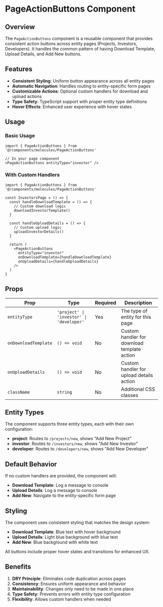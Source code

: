 # PageActionButtons Component

## Overview

The `PageActionButtons` component is a reusable component that provides consistent action buttons across entity pages (Projects, Investors, Developers). It handles the common pattern of having Download Template, Upload Details, and Add New buttons.

## Features

- **Consistent Styling**: Uniform button appearance across all entity pages
- **Automatic Navigation**: Handles routing to entity-specific form pages
- **Customizable Actions**: Optional custom handlers for download and upload actions
- **Type Safety**: TypeScript support with proper entity type definitions
- **Hover Effects**: Enhanced user experience with hover states

## Usage

### Basic Usage

```tsx
import { PageActionButtons } from '@/components/molecules/PageActionButtons'

// In your page component
<PageActionButtons entityType="investor" />
```

### With Custom Handlers

```tsx
import { PageActionButtons } from '@/components/molecules/PageActionButtons'

const InvestorsPage = () => {
  const handleDownloadTemplate = () => {
    // Custom download logic
    downloadInvestorTemplate()
  }

  const handleUploadDetails = () => {
    // Custom upload logic
    uploadInvestorDetails()
  }

  return (
    <PageActionButtons 
      entityType="investor"
      onDownloadTemplate={handleDownloadTemplate}
      onUploadDetails={handleUploadDetails}
    />
  )
}
```

## Props

| Prop | Type | Required | Description |
|------|------|----------|-------------|
| `entityType` | `'project' \| 'investor' \| 'developer'` | Yes | The type of entity for this page |
| `onDownloadTemplate` | `() => void` | No | Custom handler for download template action |
| `onUploadDetails` | `() => void` | No | Custom handler for upload details action |
| `className` | `string` | No | Additional CSS classes |

## Entity Types

The component supports three entity types, each with their own configuration:

- **project**: Routes to `/projects/new`, shows "Add New Project"
- **investor**: Routes to `/investors/new`, shows "Add New Investor"  
- **developer**: Routes to `/developers/new`, shows "Add New Developer"

## Default Behavior

If no custom handlers are provided, the component will:

- **Download Template**: Log a message to console
- **Upload Details**: Log a message to console
- **Add New**: Navigate to the entity-specific form page

## Styling

The component uses consistent styling that matches the design system:

- **Download Template**: Blue text with hover background
- **Upload Details**: Light blue background with blue text
- **Add New**: Blue background with white text

All buttons include proper hover states and transitions for enhanced UX.

## Benefits

1. **DRY Principle**: Eliminates code duplication across pages
2. **Consistency**: Ensures uniform appearance and behavior
3. **Maintainability**: Changes only need to be made in one place
4. **Type Safety**: Prevents errors with entity type configuration
5. **Flexibility**: Allows custom handlers when needed 